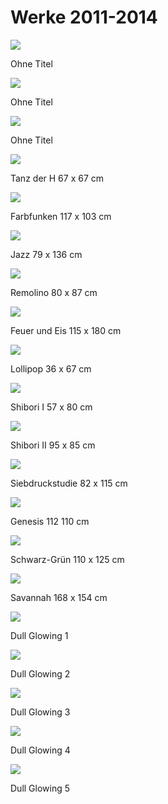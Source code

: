 # Werke 2011-2014

![](images/works-2011-2014/1.png)

Ohne Titel

![](images/works-2011-2014/2.png)

Ohne Titel

![](images/works-2011-2014/3.png)

Ohne Titel

![](images/works-2011-2014/4-tanz-der-h.png)

Tanz der H 67 x 67 cm

![](images/works-2011-2014/5-farbfunken.png)

Farbfunken 117 x 103 cm

![](images/works-2011-2014/6-jazz.png)

Jazz 79 x 136 cm

![](images/works-2011-2014/7-remolino.png)

Remolino 80 x 87 cm

![](images/works-2011-2014/8-feuerundeis.png)

Feuer und Eis 115 x 180 cm

![](images/works-2011-2014/9-lollipop.png)

Lollipop 36 x 67 cm

![](images/works-2011-2014/10-shibori1.png)

Shibori I 57 x 80 cm

![](images/works-2011-2014/11-shibori2.png)

Shibori II 95 x 85 cm

![](images/works-2011-2014/12-siebdruckstudie.png)

Siebdruckstudie 82 x 115 cm

![](images/works-2011-2014/13-genesis.png)

Genesis 112 110 cm

![](images/works-2011-2014/14-schwarz-gruen.png)

Schwarz-Grün 110 x 125 cm

![](images/works-2011-2014/15-savannah.png)

Savannah 168 x 154 cm

![](images/works-2011-2014/16-dull-glowing1.png)

Dull Glowing 1

![](images/works-2011-2014/17-dull-glowing2.png)

Dull Glowing 2

![](images/works-2011-2014/18-dull-glowing3.png)

Dull Glowing 3

![](images/works-2011-2014/19-dull-glowing4.png)

Dull Glowing 4

![](images/works-2011-2014/20-dull-glowing5.png)

Dull Glowing 5